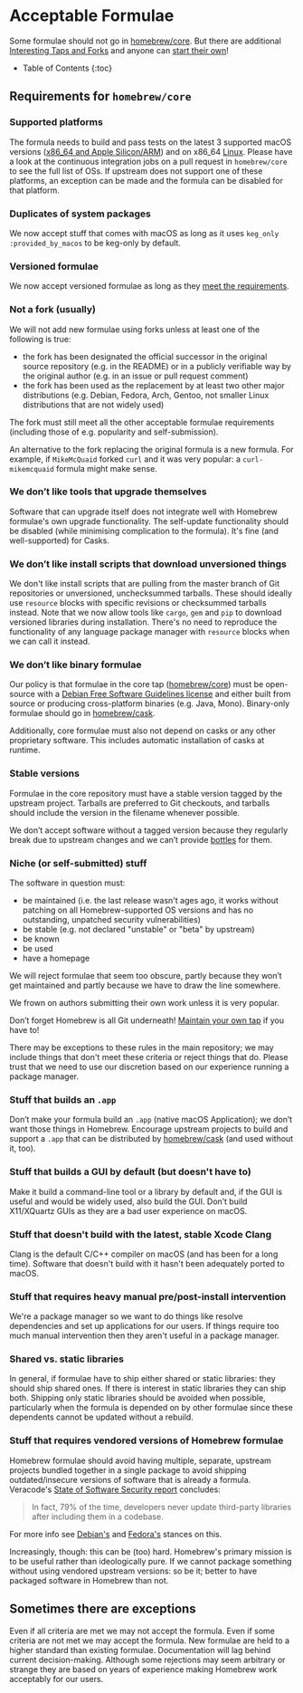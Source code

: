 # Acceptable Formulae

Some formulae should not go in [homebrew/core](https://github.com/Homebrew/homebrew-core). But there are additional [Interesting Taps and Forks](Interesting-Taps-and-Forks.md) and anyone can [start their own](How-to-Create-and-Maintain-a-Tap.md)!

* Table of Contents
{:toc}

## Requirements for `homebrew/core`

### Supported platforms

The formula needs to build and pass tests on the latest 3 supported macOS versions ([x86_64 and Apple Silicon/ARM](Installation.md#macos-requirements)) and on x86_64 [Linux](Linux-CI.md). Please have a look at the continuous integration jobs on a pull request in `homebrew/core` to see the full list of OSs. If upstream does not support one of these platforms, an exception can be made and the formula can be disabled for that platform.

### Duplicates of system packages

We now accept stuff that comes with macOS as long as it uses `keg_only :provided_by_macos` to be keg-only by default.

### Versioned formulae

We now accept versioned formulae as long as they [meet the requirements](Versions.md).

### Not a fork (usually)

We will not add new formulae using forks unless at least one of the following is true:

* the fork has been designated the official successor in the original source repository (e.g. in the README) or in a publicly verifiable way by the original author (e.g. in an issue or pull request comment)
* the fork has been used as the replacement by at least two other major distributions (e.g. Debian, Fedora, Arch, Gentoo, not smaller Linux distributions that are not widely used)

The fork must still meet all the other acceptable formulae requirements (including those of e.g. popularity and self-submission).

An alternative to the fork replacing the original formula is a new formula. For example, if `MikeMcQuaid` forked `curl` and it was very popular: a `curl-mikemcquaid` formula might make sense.

### We don’t like tools that upgrade themselves

Software that can upgrade itself does not integrate well with Homebrew formulae's own upgrade functionality. The self-update functionality should be disabled (while minimising complication to the formula). It's fine (and well-supported) for Casks.

### We don’t like install scripts that download unversioned things

We don't like install scripts that are pulling from the master branch of Git repositories or unversioned, unchecksummed tarballs. These should ideally use `resource` blocks with specific revisions or checksummed tarballs instead. Note that we now allow tools like `cargo`, `gem` and `pip` to download versioned libraries during installation. There's no need to reproduce the functionality of any language package manager with `resource` blocks when we can call it instead.

### We don’t like binary formulae

Our policy is that formulae in the core tap ([homebrew/core](https://github.com/Homebrew/homebrew-core)) must be open-source with a [Debian Free Software Guidelines license](https://wiki.debian.org/DFSGLicenses) and either built from source or producing cross-platform binaries (e.g. Java, Mono). Binary-only formulae should go in [homebrew/cask](https://github.com/Homebrew/homebrew-cask).

Additionally, core formulae must also not depend on casks or any other proprietary software. This includes automatic installation of casks at runtime.

### Stable versions

Formulae in the core repository must have a stable version tagged by the upstream project. Tarballs are preferred to Git checkouts, and tarballs should include the version in the filename whenever possible.

We don’t accept software without a tagged version because they regularly break due to upstream changes and we can’t provide [bottles](Bottles.md) for them.

### Niche (or self-submitted) stuff

The software in question must:

* be maintained (i.e. the last release wasn't ages ago, it works without patching on all Homebrew-supported OS versions and has no outstanding, unpatched security vulnerabilities)
* be stable (e.g. not declared "unstable" or "beta" by upstream)
* be known
* be used
* have a homepage

We will reject formulae that seem too obscure, partly because they won’t get maintained and partly because we have to draw the line somewhere.

We frown on authors submitting their own work unless it is very popular.

Don’t forget Homebrew is all Git underneath! [Maintain your own tap](How-to-Create-and-Maintain-a-Tap.md) if you have to!

There may be exceptions to these rules in the main repository; we may include things that don't meet these criteria or reject things that do. Please trust that we need to use our discretion based on our experience running a package manager.

### Stuff that builds an `.app`

Don’t make your formula build an `.app` (native macOS Application); we don’t want those things in Homebrew. Encourage upstream projects to build and support a `.app` that can be distributed by [homebrew/cask](https://github.com/Homebrew/homebrew-cask) (and used without it, too).

### Stuff that builds a GUI by default (but doesn't have to)

Make it build a command-line tool or a library by default and, if the GUI is useful and would be widely used, also build the GUI. Don’t build X11/XQuartz GUIs as they are a bad user experience on macOS.

### Stuff that doesn't build with the latest, stable Xcode Clang

Clang is the default C/C++ compiler on macOS (and has been for a long time). Software that doesn't build with it hasn't been adequately ported to macOS.

### Stuff that requires heavy manual pre/post-install intervention

We're a package manager so we want to do things like resolve dependencies and set up applications for our users. If things require too much manual intervention then they aren't useful in a package manager.

### Shared vs. static libraries

In general, if formulae have to ship either shared or static libraries: they should ship shared ones.
If there is interest in static libraries they can ship both.
Shipping only static libraries should be avoided when possible, particularly when the formula is depended on by other formulae since these dependents cannot be updated without a rebuild.

### Stuff that requires vendored versions of Homebrew formulae

Homebrew formulae should avoid having multiple, separate, upstream projects bundled together in a single package to avoid shipping outdated/insecure versions of software that is already a formula. Veracode's [State of Software Security report](https://www.veracode.com/blog/research/announcing-state-software-security-v11-open-source-edition) concludes:
> In fact, 79% of the time, developers never update third-party libraries after including them in a codebase.

For more info see [Debian's](https://www.debian.org/doc/debian-policy/ch-source.html#s-embeddedfiles) and [Fedora's](https://docs.fedoraproject.org/en-US/packaging-guidelines/#bundling) stances on this.

Increasingly, though: this can be (too) hard. Homebrew's primary mission is to be useful rather than ideologically pure. If we cannot package something without using vendored upstream versions: so be it; better to have packaged software in Homebrew than not.

## Sometimes there are exceptions

Even if all criteria are met we may not accept the formula. Even if some criteria are not met we may accept the formula. New formulae are held to a higher standard than existing formulae. Documentation will lag behind current decision-making. Although some rejections may seem arbitrary or strange they are based on years of experience making Homebrew work acceptably for our users.
